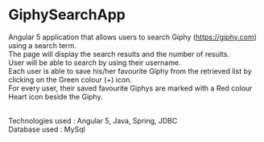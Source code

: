# GiphySearchApp

Angular 5 application that allows users to search Giphy (https://giphy.com) using a search term.<br>
The page will display the search results and the number of results.<br>
User will be able to search by using their username.<br>
Each user is able to save his/her favourite Giphy from the retrieved list by clicking on the Green colour (+) icon.<br>
For every user, their saved favourite Giphys are marked with a Red colour Heart icon beside the Giphy.<br><br>

Technologies used : Angular 5, Java, Spring, JDBC<br>
Database used     : MySql
